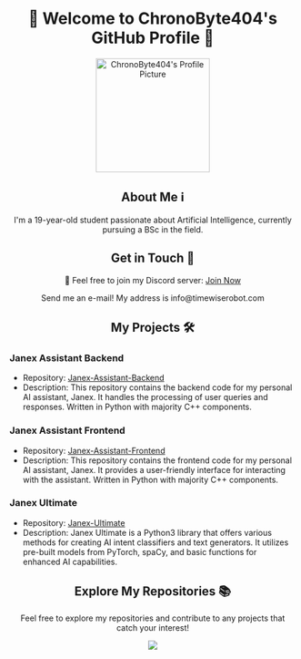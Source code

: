 <h1 align="center">👋 Welcome to ChronoByte404's GitHub Profile 🚀</h1>

<p align="center">
  <img src="https://github.com/ChronoByte404.png" alt="ChronoByte404's Profile Picture" width="200">
</p>

<h2 align="center">About Me ℹ️</h2>

<p align="center">I'm a 19-year-old student passionate about Artificial Intelligence, currently pursuing a BSc in the field.</p>

<h2 align="center">Get in Touch 📧</h2>

<p align="center">💬 Feel free to join my Discord server: <a href="https://discord.gg/jpVcf5yPyE">Join Now</a></p>
<p align="center">Send me an e-mail! My address is info@timewiserobot.com</p>

<h2 align="center">My Projects 🛠️</h2>

### Janex Assistant Backend
- Repository: [Janex-Assistant-Backend](https://github.com/ChronoByte404/Janex-Assistant-Backend)
- Description: This repository contains the backend code for my personal AI assistant, Janex. It handles the processing of user queries and responses. Written in Python with majority C++ components.

### Janex Assistant Frontend
- Repository: [Janex-Assistant-Frontend](https://github.com/ChronoByte404/Janex-Assistant-Frontend)
- Description: This repository contains the frontend code for my personal AI assistant, Janex. It provides a user-friendly interface for interacting with the assistant. Written in Python with majority C++ components.

### Janex Ultimate
- Repository: [Janex-Ultimate](https://github.com/ChronoByte404/Janex-Ultimate)
- Description: Janex Ultimate is a Python3 library that offers various methods for creating AI intent classifiers and text generators. It utilizes pre-built models from PyTorch, spaCy, and basic functions for enhanced AI capabilities.

<h2 align="center">Explore My Repositories 📚</h2>

<p align="center">Feel free to explore my repositories and contribute to any projects that catch your interest!</p>

<p align="center">
  <img src="http://github-profile-summary-cards.vercel.app/api/cards/repos-per-language?username=ChronoByte404&theme=default">
</p>
